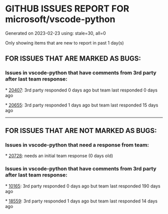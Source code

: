 
# GITHUB ISSUES REPORT FOR microsoft/vscode-python


Generated on 2023-02-23 using: stale=30, all=0


Only showing items that are new to report in past 1 day(s)


## FOR ISSUES THAT ARE MARKED AS BUGS:


### Issues in vscode-python that have comments from 3rd party after last team response:


\* [20407](https://github.com/microsoft/vscode-python/issues/20407 "Debugging inside a container: debugger does not hit breakpoints anymore"): 3rd party responded 0 days ago but team last responded 0 days ago

\* [20655](https://github.com/microsoft/vscode-python/issues/20655 "Docker launch config not running after last update"): 3rd party responded 1 days ago but team last responded 15 days ago

---

## FOR ISSUES THAT ARE NOT MARKED AS BUGS:


### Issues in vscode-python that need a response from team:


\* [20728](https://github.com/microsoft/vscode-python/issues/20728 "Opening .ipynb file after VSCode installation on macOS removes kernel discovery/function."): needs an initial team response (0 days old)

### Issues in vscode-python that have comments from 3rd party after last team response:


\* [10165](https://github.com/microsoft/vscode-python/issues/10165 "Fix environment-dependent git pre-commit hooks"): 3rd party responded 0 days ago but team last responded 190 days ago

\* [18559](https://github.com/microsoft/vscode-python/issues/18559 "show class hierarchy or method override like pycharm"): 3rd party responded 1 days ago but team last responded 14 days ago
